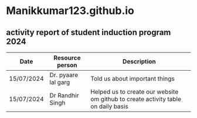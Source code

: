 # Manikkumar123.github.io
## activity report of student induction program 2024

| Date | Resource person | Description |
| ----------- | ----------- | ----------- |
| 15/07/2024 | Dr. pyaare lal garg | Told us about important things
| 15/07/2024 | Dr Randhir Singh | Helped us to create our website om github to create activity table on daily basis

